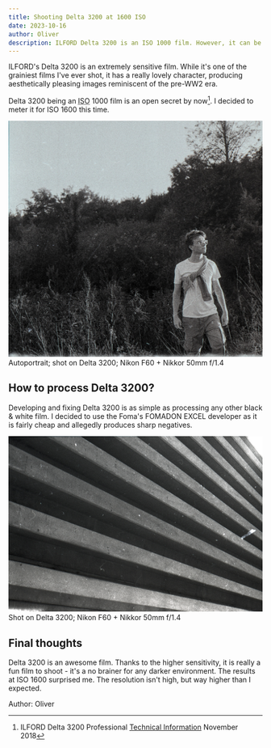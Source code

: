 ```yaml
---
title: Shooting Delta 3200 at 1600 ISO
date: 2023-10-16
author: Oliver
description: ILFORD Delta 3200 is an ISO 1000 film. However, it can be shot at ISO 1600 without any problems.
---
```


ILFORD's Delta 3200 is an extremely sensitive film. While it's one of the grainiest films I've ever shot, it has a really lovely character, producing aesthetically pleasing images reminiscent of the pre-WW2 era.

Delta 3200 being an <abbr title="International Organization for Standardization">ISO</abbr> 1000 film is an open secret by now[^1]. I decided to meter it for ISO 1600 this time.

![Autoportrait shot on Delta 3200](delta-3200-me.jpg)
Autoportrait; shot on Delta 3200; Nikon F60 + Nikkor 50mm f/1.4

## How to process Delta 3200?
Developing and fixing Delta 3200 is as simple as processing any other black & white film.
I decided to use the Foma's FOMADON EXCEL developer as it is fairly cheap and allegedly produces sharp negatives.

![An abstract architecture shot shot on Delta 3200](delta-3200-abstract.jpg)
Shot on Delta 3200; Nikon F60 + Nikkor 50mm f/1.4


## Final thoughts
Delta 3200 is an awesome film. Thanks to the higher sensitivity, it is really a fun film to shoot - it's a no brainer for any darker environment. The results at ISO 1600 surprised me. The resolution isn't high, but way higher than I expected.

[^1]: ILFORD Delta 3200 Professional [Technical Information](https://www.ilfordphoto.com/amfile/file/download/file/1913/product/682/) November 2018


Author: Oliver
